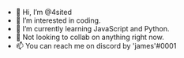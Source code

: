 - 👋 Hi, I’m @4sited
- 👀 I’m interested in coding.
- 🌱 I’m currently learning JavaScript and Python.
- 💞️ Not looking to collab on anything right now.
- 📫 You can reach me on discord by 'james'#0001

<!---
4sited/4sited is a ✨ special ✨ repository because its `README.md` (this file) appears on your GitHub profile.
You can click the Preview link to take a look at your changes.
--->
